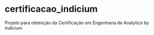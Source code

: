 # certificacao_indicium
Projeto para obtenção da Certificação em Engenharia de Analytics by Indicium

